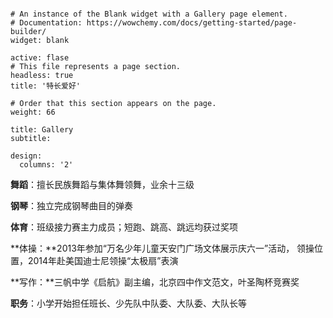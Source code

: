 ```

# An instance of the Blank widget with a Gallery page element.
# Documentation: https://wowchemy.com/docs/getting-started/page-builder/
widget: blank

active: flase
# This file represents a page section.
headless: true
title: '特长爱好'

# Order that this section appears on the page.
weight: 66

title: Gallery
subtitle:

design:
  columns: '2'

```

**舞蹈**：擅长民族舞蹈与集体舞领舞，业余十三级 

**钢琴**：独立完成钢琴曲目的弹奏  

**体育**：班级接力赛主力成员；短跑、跳高、跳远均获过奖项   

**体操：**2013年参加“万名少年儿童天安门广场文体展示庆六一”活动，  领操位置，2014年赴美国迪士尼领操“太极扇”表演  

**写作：**三帆中学《启航》副主编，北京四中作文范文，叶圣陶杯竞赛奖  

**职务**：小学开始担任班长、少先队中队委、大队委、大队长等  